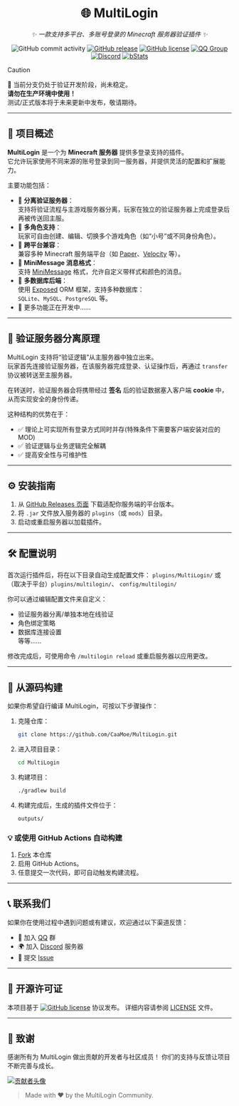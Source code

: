 <div align="center">

# 🌐 MultiLogin

_✨ 一款支持多平台、多账号登录的 Minecraft 服务器验证插件 ✨_

![GitHub commit activity](https://img.shields.io/github/commit-activity/t/CaaMoe/MultiLogin?style=flat-square)
[![GitHub release](https://img.shields.io/github/release/CaaMoe/MultiLogin.svg?style=flat-square)](https://github.com/CaaMoe/MultiLogin/releases/)
[![GitHub license](https://img.shields.io/github/license/CaaMoe/MultiLogin?style=flat-square)](https://github.com/CaaMoe/MultiLogin/blob/master/LICENSE)
[![QQ Group](https://img.shields.io/badge/QQ%20group-832210691-yellow?style=flat-square)](https://jq.qq.com/?_wv=1027&k=WrOTGIC7)
[![Discord](https://img.shields.io/discord/1225725211727499347.svg?logo=discord&style=flat-square)](https://discord.gg/9vh4kZRFCj)
[![bStats](https://img.shields.io/bstats/servers/21890?color=brightgreen&label=bStats&style=flat-square)](https://bstats.org/plugin/velocity/MultiLogin/21890)

</div>

> [!CAUTION]
> 🚧 当前分支仍处于验证开发阶段，尚未稳定。  
> **请勿在生产环境中使用！**  
> 测试/正式版本将于未来更新中发布，敬请期待。

---

## 📖 项目概述

**MultiLogin** 是一个为 **Minecraft 服务器** 提供多登录支持的插件。  
它允许玩家使用不同来源的账号登录到同一服务器，并提供灵活的配置和扩展能力。

主要功能包括：

- 🔐 **分离验证服务器**：  
  支持将验证流程与主游戏服务器分离，玩家在独立的验证服务器上完成登录后再被传送回主服。
- 👥 **多角色支持**：  
  玩家可自由创建、编辑、切换多个游戏角色（如“小号”或不同身份角色）。
- 🧩 **跨平台兼容**：  
  兼容多种 Minecraft
  服务端平台（如 [Paper](https://papermc.io/software/paper)、[Velocity](https://papermc.io/software/velocity) 等）。
- 📝 **MiniMessage 消息格式**：  
  支持 [MiniMessage](https://docs.papermc.io/adventure/minimessage) 格式，允许自定义带样式和颜色的消息。
- 💾 **多数据库后端**：  
  使用 [Exposed](https://github.com/JetBrains/Exposed) ORM 框架，支持多种数据库：  
  `SQLite`、`MySQL`、`PostgreSQL` 等。
- 🧠 更多功能正在开发中……

---

## 🧭 验证服务器分离原理

MultiLogin 支持将“验证逻辑”从主服务器中独立出来。  
玩家首先连接验证服务器，在该服务器完成登录、认证操作后，再通过 `transfer` 协议被转送至主服务器。

在转送时，验证服务器会将携带经过 **签名** 后的验证数据塞入客户端 **cookie** 中，从而实现安全的身份传递。

这种结构的优势在于：

- ✅ 理论上可实现所有登录方式同时并存(特殊条件下需要客户端安装对应的MOD)
- ✅ 验证逻辑与业务逻辑完全解耦
- ✅ 提高安全性与可维护性

---

## ⚙️ 安装指南

1. 从 [GitHub Releases 页面](https://github.com/CaaMoe/MultiLogin/releases) 下载适配你服务端的平台版本。
2. 将 `.jar` 文件放入服务器的 `plugins`（或 `mods`）目录。
3. 启动或重启服务器以加载插件。

---

## 🛠️ 配置说明

首次运行插件后，将在以下目录自动生成配置文件： `plugins/MultiLogin/` 或（取决于平台）`plugins/multilogin/`、
`config/multilogin/`

你可以通过编辑配置文件来自定义：

- 验证服务器分离/单独本地在线验证
- 角色绑定策略
- 数据库连接设置  
  等等……

修改完成后，可使用命令 `/multilogin reload` 或重启服务器以应用更改。

---

## 🧩 从源码构建

如果你希望自行编译 MultiLogin，可按以下步骤操作：

1. 克隆仓库：
   ```bash
   git clone https://github.com/CaaMoe/MultiLogin.git
   ```

2. 进入项目目录：
    ```bash
   cd MultiLogin
    ```

3. 构建项目：
    ```bash
    ./gradlew build
   ```
4. 构建完成后，生成的插件文件位于：
   ```
   outputs/
   ```

### 💡 或使用 GitHub Actions 自动构建

1. [Fork](https://github.com/CaaMoe/MultiLogin/fork) 本仓库
2. 启用 GitHub Actions。
3. 任意提交一次代码，即可自动触发构建流程。

---

## 📞 联系我们

如果你在使用过程中遇到问题或有建议，欢迎通过以下渠道反馈：

- 💬 加入 [QQ](https://jq.qq.com/?_wv=1027&k=WrOTGIC7) 群
- 🌍 加入 [Discord](https://discord.gg/9vh4kZRFCj) 服务器
- 🐛 提交 [Issue](https://github.com/CaaMoe/MultiLogin/issues/new)

---

## 📜 开源许可证

本项目基于 [![GitHub license](https://img.shields.io/github/license/CaaMoe/MultiLogin?style=flat-square)](https://github.com/CaaMoe/MultiLogin/blob/master/LICENSE)
协议发布。
详细内容请参阅 [LICENSE](https://github.com/CaaMoe/MultiLogin/blob/master/LICENSE) 文件。

---

## 💖 致谢

感谢所有为 MultiLogin 做出贡献的开发者与社区成员！
你们的支持与反馈让项目不断完善与成长。

<a href="https://github.com/CaaMoe/MultiLogin/graphs/contributors"> <img src="https://contrib.rocks/image?repo=CaaMoe/MultiLogin" alt="贡献者头像"/> </a>

> Made with ❤️ by the MultiLogin Community.